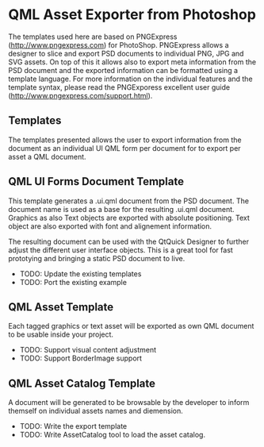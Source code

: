 # QML Asset Exporter from Photoshop

The templates used here are based on PNGExpress (http://www.pngexpress.com)
for PhotoShop. PNGExpress allows a designer to slice and export PSD documents
to individual PNG, JPG and SVG assets. On top of this it allows also to export
meta information from the PSD document and the exported information can be
formatted using a template language. For more information on the individual
features and the template syntax, please read the PNGExporess excellent user
guide (http://www.pngexpress.com/support.html).

## Templates

The templates presented allows the user to export information from the
document as an individual UI QML form per document for to export per asset a
QML document.

## QML UI Forms Document Template

This template generates a .ui.qml document from the PSD document. The document
name is used as a base for the resulting .ui.qml document. Graphics as also
Text objects are exported with absolute positioning. Text object are also
exported with font and alignement information.

The resulting document can be used with the QtQuick Designer to further adjust
the different user interface objects. This is a great tool for fast prototying
and bringing a static PSD document to live.

* TODO: Update the existing templates
* TODO: Port the existing example


## QML Asset Template

Each tagged graphics or text asset will be exported as own QML document to be
usable inside your project.

* TODO: Support visual content adjustment
* TODO: Support BorderImage support

## QML Asset Catalog Template

A document will be generated to be browsable by the developer to inform
themself on individual assets names and diemension.

* TODO: Write the export template
* TODO: Write AssetCatalog tool to load the asset catalog.


